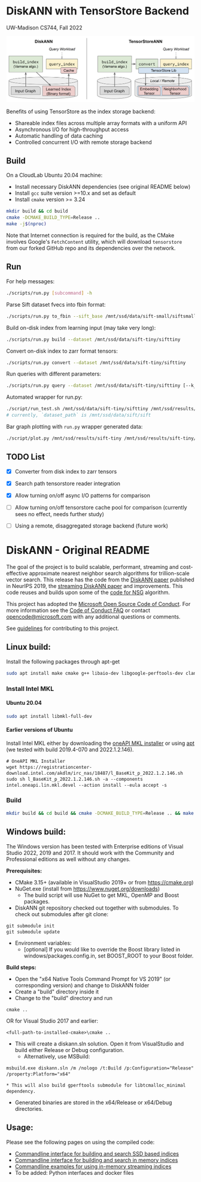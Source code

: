 # DiskANN with TensorStore Backend

UW-Madison CS744, Fall 2022

![TensorStoreANN](TensorStoreANN.png)

Benefits of using TensorStore as the index storage backend:
* Shareable index files across multiple array formats with a uniform API
* Asynchronous I/O for high-throughput access
* Automatic handling of data caching
* Controlled concurrent I/O with remote storage backend

## Build

On a CloudLab Ubuntu 20.04 machine:

* Install necessary DiskANN dependencies (see original README below)
* Install `gcc` suite version >=10.x and set as default
* Install `cmake` version >= 3.24

```bash
mkdir build && cd build
cmake -DCMAKE_BUILD_TYPE=Release ..
make -j$(nproc)
```

Note that Internet connection is required for the build, as the CMake involves Google's `FetchContent` utility, which will download `tensorstore` from our forked GitHub repo and its dependencies over the network.

## Run

For help messages:

```bash
./scripts/run.py [subcommand] -h
```

Parse Sift dataset fvecs into fbin format:

```bash
./scripts/run.py to_fbin --sift_base /mnt/ssd/data/sift-small/siftsmall --dataset /mnt/ssd/data/sift-tiny/sifttiny [--max_npts 1000]
```

Build on-disk index from learning input (may take very long):

```bash
./scripts/run.py build --dataset /mnt/ssd/data/sift-tiny/sifttiny
```

Convert on-disk index to zarr format tensors:

```bash
./scripts/run.py convert --dataset /mnt/ssd/data/sift-tiny/sifttiny
```

Run queries with different parameters:

```bash
./scripts/run.py query --dataset /mnt/ssd/data/sift-tiny/sifttiny [--k_depth 10] [--npts_to_cache 100] [--use_ts] [--ts_async] [-L 10 50 100]
```

Automated wrapper for run.py:
```bash
./script/run_test.sh /mnt/ssd/data/sift-tiny/sifttiny /mnt/ssd/results/sift-tiny
# currently, `dataset_path` is /mnt/ssd/data/sift/sift
```

Bar graph plotting with `run.py` wrapper generated data:
```bash
./script/plot.py /mnt/ssd/results/sift-tiny /mnt/ssd/results/sift-tiny/plots
```

## TODO List

- [x] Converter from disk index to zarr tensors
- [x] Search path tensorstore reader integration
- [x] Allow turning on/off async I/O patterns for comparison
- [ ] Allow turning on/off tensorstore cache pool for comparison (currently sees no effect, needs further study)
- [ ] Using a remote, disaggregated storage backend (future work)


# DiskANN - Original README

The goal of the project is to build scalable, performant, streaming and cost-effective approximate nearest neighbor search algorithms for trillion-scale vector search.
This release has the code from the [DiskANN paper](https://papers.nips.cc/paper/9527-rand-nsg-fast-accurate-billion-point-nearest-neighbor-search-on-a-single-node.pdf) published in NeurIPS 2019, 
the [streaming DiskANN paper](https://arxiv.org/abs/2105.09613) and improvements. 
This code reuses and builds upon some of the [code for NSG](https://github.com/ZJULearning/nsg) algorithm.

This project has adopted the [Microsoft Open Source Code of Conduct](https://opensource.microsoft.com/codeofconduct/).
For more information see the [Code of Conduct FAQ](https://opensource.microsoft.com/codeofconduct/faq/) or
contact [opencode@microsoft.com](mailto:opencode@microsoft.com) with any additional questions or comments.

See [guidelines](CONTRIBUTING.md) for contributing to this project.



## Linux build:

Install the following packages through apt-get

```bash
sudo apt install make cmake g++ libaio-dev libgoogle-perftools-dev clang-format libboost-all-dev
```

### Install Intel MKL
#### Ubuntu 20.04
```bash
sudo apt install libmkl-full-dev
```

#### Earlier versions of Ubuntu
Install Intel MKL either by downloading the [oneAPI MKL installer](https://www.intel.com/content/www/us/en/developer/tools/oneapi/onemkl.html) or using [apt](https://software.intel.com/en-us/articles/installing-intel-free-libs-and-python-apt-repo) (we tested with build 2019.4-070 and 2022.1.2.146).

```
# OneAPI MKL Installer
wget https://registrationcenter-download.intel.com/akdlm/irc_nas/18487/l_BaseKit_p_2022.1.2.146.sh
sudo sh l_BaseKit_p_2022.1.2.146.sh -a --components intel.oneapi.lin.mkl.devel --action install --eula accept -s
```

### Build
```bash
mkdir build && cd build && cmake -DCMAKE_BUILD_TYPE=Release .. && make -j 
```

## Windows build:

The Windows version has been tested with Enterprise editions of Visual Studio 2022, 2019 and 2017. It should work with the Community and Professional editions as well without any changes. 

**Prerequisites:**

* CMake 3.15+ (available in VisualStudio 2019+ or from https://cmake.org)
* NuGet.exe (install from https://www.nuget.org/downloads)
    * The build script will use NuGet to get MKL, OpenMP and Boost packages.
* DiskANN git repository checked out together with submodules. To check out submodules after git clone:
```
git submodule init
git submodule update
```

* Environment variables: 
    * [optional] If you would like to override the Boost library listed in windows/packages.config.in, set BOOST_ROOT to your Boost folder.

**Build steps:**
* Open the "x64 Native Tools Command Prompt for VS 2019" (or corresponding version) and change to DiskANN folder
* Create a "build" directory inside it
* Change to the "build" directory and run
```
cmake ..
```
OR for Visual Studio 2017 and earlier:
```
<full-path-to-installed-cmake>\cmake ..
```
* This will create a diskann.sln solution. Open it from VisualStudio and build either Release or Debug configuration.
    * Alternatively, use MSBuild:
```
msbuild.exe diskann.sln /m /nologo /t:Build /p:Configuration="Release" /property:Platform="x64"
```
    * This will also build gperftools submodule for libtcmalloc_minimal dependency.
* Generated binaries are stored in the x64/Release or x64/Debug directories.

## Usage:

Please see the following pages on using the compiled code:

- [Commandline interface for building and search SSD based indices](workflows/SSD_index.md)  
- [Commandline interface for building and search in memory indices](workflows/in_memory_index.md) 
- [Commandline examples for using in-memory streaming indices](workflows/dynamic_index.md)
- To be added: Python interfaces and docker files
